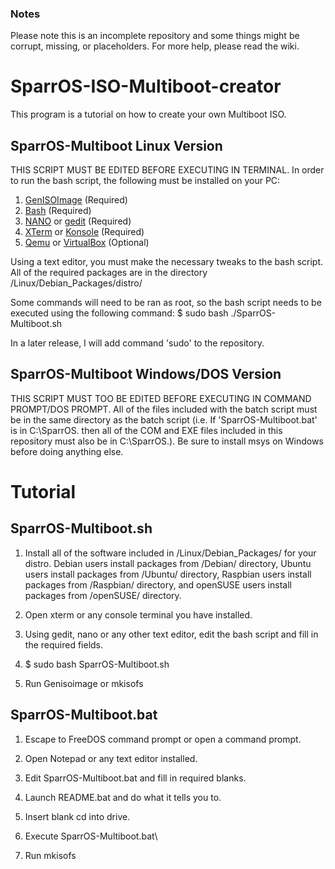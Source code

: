 ### Notes

Please note this is an incomplete repository and some things might be corrupt, missing, or placeholders. For more help, please read the wiki.

# SparrOS-ISO-Multiboot-creator

This program is a tutorial on how to create your own Multiboot ISO.

## SparrOS-Multiboot Linux Version

THIS SCRIPT MUST BE EDITED BEFORE EXECUTING IN TERMINAL. In order to run the bash script, the following must be installed on your PC:

1. <a href="apt:genisoimage">GenISOImage</a> (Required)
2. <a href="apt:bash">Bash</a> (Required)
3. <a href="apt:nano">NANO</a> or <a href="apt:gedit">gedit</a> (Required)
4. <a href="apt:xterm">XTerm</a> or <a href="apt:konsole">Konsole</a> (Required)
5. <a href="apt:qemu">Qemu</a> or <a href="apt:virtualbox">VirtualBox</a> (Optional)

Using a text editor, you must make the necessary tweaks to the bash script. All of the required packages are in the directory /Linux/Debian_Packages/distro/

Some commands will need to be ran as root, so the bash script needs to be executed using the following command:
$ sudo bash ./SparrOS-Multiboot.sh

In a later release, I will add command 'sudo' to the repository.

## SparrOS-Multiboot Windows/DOS Version

THIS SCRIPT MUST TOO BE EDITED BEFORE EXECUTING IN COMMAND PROMPT/DOS PROMPT. All of the files included with the batch script must be in the same directory as the batch script (i.e. If 'SparrOS-Multiboot.bat' is in C:\SparrOS\. then all of the COM and EXE files included in this repository must also be in C:\SparrOS\.).
Be sure to install msys on Windows before doing anything else.

# Tutorial

## SparrOS-Multiboot.sh

1. Install all of the software included in /Linux/Debian_Packages/ for your distro. Debian users install packages from /Debian/ directory, Ubuntu users install packages from /Ubuntu/ directory, Raspbian users install packages from /Raspbian/ directory, and openSUSE users install packages from /openSUSE/ directory.

2. Open xterm or any console terminal you have installed.

3. Using gedit, nano or any other text editor, edit the bash script and fill in the required fields.

4. $ sudo bash SparrOS-Multiboot.sh

5. Run Genisoimage or mkisofs

## SparrOS-Multiboot.bat

1. Escape to FreeDOS command prompt or open a command prompt.

2. Open Notepad or any text editor installed.

3. Edit SparrOS-Multiboot.bat and fill in required blanks.

4. Launch README.bat and do what it tells you to.

5. Insert blank cd into drive.

6. Execute SparrOS-Multiboot.bat\

7. Run mkisofs

